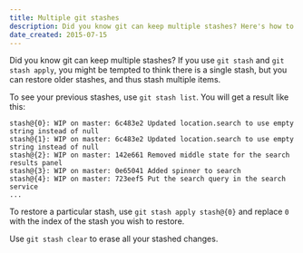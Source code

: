 ```yaml
---
title: Multiple git stashes
description: Did you know git can keep multiple stashes? Here's how to do it.
date_created: 2015-07-15
---
```


Did you know git can keep multiple stashes? If you use `git stash` and `git stash apply`, you might be tempted to think there is a single stash, but you can restore older stashes, and thus stash multiple items.

To see your previous stashes, use `git stash list`. You will get a result like this:

```
stash@{0}: WIP on master: 6c483e2 Updated location.search to use empty string instead of null
stash@{1}: WIP on master: 6c483e2 Updated location.search to use empty string instead of null
stash@{2}: WIP on master: 142e661 Removed middle state for the search results panel
stash@{3}: WIP on master: 0e65041 Added spinner to search
stash@{4}: WIP on master: 723eef5 Put the search query in the search service
...
```

To restore a particular stash, use `git stash apply stash@{0}` and replace `0` with the index of the stash you wish to restore.

Use `git stash clear` to erase all your stashed changes.

